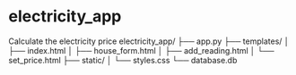 # electricity_app
Calculate the electricity price 
electricity_app/
├── app.py
├── templates/
│   ├── index.html
│   ├── house_form.html
│   ├── add_reading.html
│   └── set_price.html
├── static/
│   └── styles.css
└── database.db
